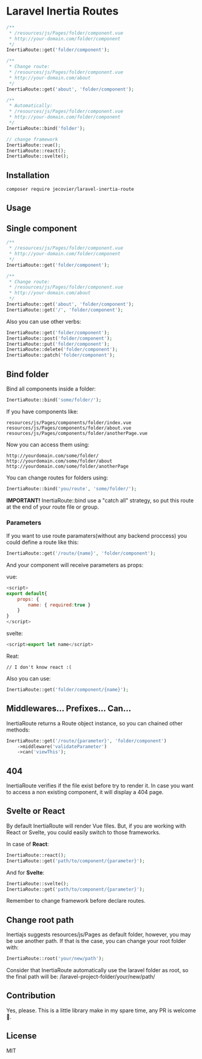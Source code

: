 # Laravel Inertia Routes

```php
/**
 * /resources/js/Pages/folder/component.vue
 * http://your-domain.com/folder/component
 */
InertiaRoute::get('folder/component');

/**
 * Change route:
 * /resources/js/Pages/folder/component.vue
 * http://your-domain.com/about
 */
InertiaRoute::get('about', 'folder/component');

/**
 * Automatically:
 * /resources/js/Pages/folder/component.vue
 * http://your-domain.com/folder/component
 */
InertiaRoute::bind('folder');

// change framework
InertiaRoute::vue();
InertiaRoute::react();
InertiaRoute::svelte();
```

## Installation

```
composer require jecovier/laravel-inertia-route
```

## Usage

## Single component

```php
/**
 * /resources/js/Pages/folder/component.vue
 * http://your-domain.com/folder/component
 */
InertiaRoute::get('folder/component');

/**
 * Change route:
 * /resources/js/Pages/folder/component.vue
 * http://your-domain.com/about
 */
InertiaRoute::get('about', 'folder/component');
InertiaRoute::get('/', 'folder/component');
```

Also you can use other verbs:

```php
InertiaRoute::get('folder/component');
InertiaRoute::post('folder/component');
InertiaRoute::put('folder/component');
InertiaRoute::delete('folder/component');
InertiaRoute::patch('folder/component');
```

## Bind folder

Bind all components inside a folder:

```php
InertiaRoute::bind('some/folder/');
```

If you have components like:

```
resources/js/Pages/components/folder/index.vue
resources/js/Pages/components/folder/about.vue
resources/js/Pages/components/folder/anotherPage.vue
```

Now you can access them using:

```
http://yourdomain.com/some/folder/
http://yourdomain.com/some/folder/about
http://yourdomain.com/some/folder/anotherPage
```

You can change routes for folders using:

```php
InertiaRoute::bind('you/route', 'some/folder/');
```

**IMPORTANT!** InertiaRoute::bind use a "catch all" strategy, so put this route at the end of your route file or group.

### Parameters

If you want to use route paramaters(without any backend proccess) you could define a route like this:

```php
InertiaRoute::get('/route/{name}', 'folder/component');
```

And your component will receive parameters as props:

vue:

```js
<script>
export default{
    props: {
        name: { required:true }
    }
}
</script>
```

svelte:

```js
<script>export let name</script>
```

Reat:

```
// I don't know react :(
```

Also you can use:

```php
InertiaRoute::get('folder/component/{name}');
```

## Middlewares... Prefixes... Can...

InertiaRoute returns a Route object instance, so you can chained other methods:

```php
InertiaRoute::get('/route/{parameter}', 'folder/component')
    ->middleware('validateParameter')
    ->can('viewThis');
```

## 404

InertiaRoute verifies if the file exist before try to render it. In case you want to access a non existing component, it will display a 404 page.

## Svelte or React

By default InertiaRoute will render Vue files. But, if you are working with React or Svelte, you could easily switch to those frameworks.

In case of **React**:

```php
InertiaRoute::react();
InertiaRoute::get('path/to/component/{parameter}');
```

And for **Svelte**:

```php
InertiaRoute::svelte();
InertiaRoute::get('path/to/component/{parameter}');
```

Remember to change framework before declare routes.

## Change root path

Inertiajs suggests resources/js/Pages as default folder, however, you may be use another path. If that is the case, you can change your root folder with:

```php
InertiaRoute::root('your/new/path');
```

Consider that InertiaRoute automatically use the laravel folder as root, so the final path will be: /laravel-project-folder/your/new/path/

## Contribution

Yes, please. This is a little library make in my spare time, any PR is welcome 🙌.

## License

MIT
